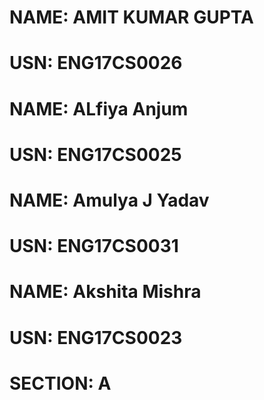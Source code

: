 # NAME: AMIT KUMAR GUPTA
# USN: ENG17CS0026
# NAME: ALfiya Anjum
# USN: ENG17CS0025
# NAME: Amulya J Yadav
# USN: ENG17CS0031
# NAME: Akshita Mishra
# USN: ENG17CS0023
# SECTION: A




